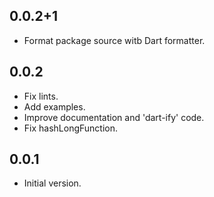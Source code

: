 ## 0.0.2+1

- Format package source witb Dart formatter.

## 0.0.2

- Fix lints.
- Add examples.
- Improve documentation and 'dart-ify' code.
- Fix hashLongFunction.

## 0.0.1

- Initial version.
